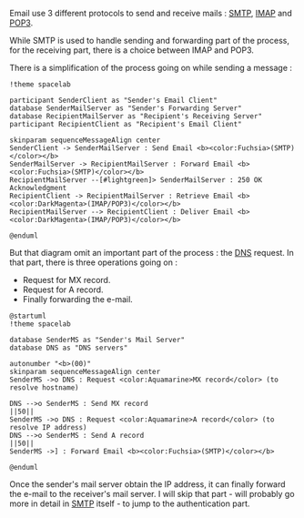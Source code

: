 Email use 3 different protocols to send and receive mails : [SMTP](SMTP), [IMAP](IMAP) and [POP3](POP3).

While SMTP is used to handle sending and forwarding part of the process, for the receiving part, there is a choice between IMAP and POP3. 

There is a simplification of the process going on while sending a message :

```plantuml
!theme spacelab

participant SenderClient as "Sender's Email Client"
database SenderMailServer as "Sender's Forwarding Server"
database RecipientMailServer as "Recipient's Receiving Server"
participant RecipientClient as "Recipient's Email Client"

skinparam sequenceMessageAlign center
SenderClient -> SenderMailServer : Send Email <b><color:Fuchsia>(SMTP)</color></b>
SenderMailServer -> RecipientMailServer : Forward Email <b><color:Fuchsia>(SMTP)</color></b>
RecipientMailServer --[#lightgreen]> SenderMailServer : 250 OK Acknowledgment
RecipientClient -> RecipientMailServer : Retrieve Email <b><color:DarkMagenta>(IMAP/POP3)</color></b>
RecipientMailServer --> RecipientClient : Deliver Email <b><color:DarkMagenta>(IMAP/POP3)</color></b>

@enduml
```

But that diagram omit an important part of the process : the [DNS](DNS) request. 
In that part, there is three operations going on :

 - Request for MX record.
 - Request for A record. 
 - Finally forwarding the e-mail. 

```plantuml
@startuml
!theme spacelab

database SenderMS as "Sender's Mail Server"
database DNS as "DNS servers"

autonumber "<b>(00)"
skinparam sequenceMessageAlign center
SenderMS ->o DNS : Request <color:Aquamarine>MX record</color> (to resolve hostname)

DNS -->o SenderMS : Send MX record
||50||
SenderMS ->o DNS : Request <color:Aquamarine>A record</color> (to resolve IP address)
DNS -->o SenderMS : Send A record
||50||
SenderMS ->] : Forward Email <b><color:Fuchsia>(SMTP)</color></b>

@enduml

```

Once the sender's mail server obtain the IP address,  it can finally forward the e-mail to the receiver's mail server. 
I will skip that part - will probably go more in detail in [SMTP](SMTP) itself - to jump to the authentication part.
